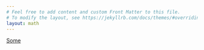 ```yaml
---
# Feel free to add content and custom Front Matter to this file.
# To modify the layout, see https://jekyllrb.com/docs/themes/#overriding-theme-defaults
layout: math 
---
```


[Some](about)
